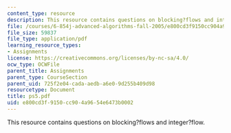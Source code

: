 ```yaml
---
content_type: resource
description: This resource contains questions on blocking?flows and integer?flow.
file: /courses/6-854j-advanced-algorithms-fall-2005/e800cd3f9150cc904a9654e6473b0002_ps5.pdf
file_size: 59837
file_type: application/pdf
learning_resource_types:
- Assignments
license: https://creativecommons.org/licenses/by-nc-sa/4.0/
ocw_type: OCWFile
parent_title: Assignments
parent_type: CourseSection
parent_uid: 725f2e04-cada-aedb-a6e0-9d255b409d98
resourcetype: Document
title: ps5.pdf
uid: e800cd3f-9150-cc90-4a96-54e6473b0002
---
```

This resource contains questions on blocking?flows and integer?flow.